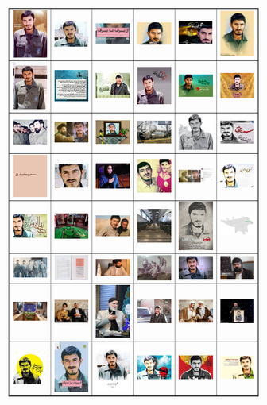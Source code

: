 <table  align="center" border="1">
<tr><td><img src= "pic/0.jpg" width="200"></td><td><img src= "pic/1.jpg" width="200"></td><td><img src= "pic/10.jpg" width="200"></td><td><img src= "pic/11.jpg" width="200"></td><td><img src= "pic/12.jpg" width="200"></td><td><img src= "pic/13.jpg" width="200"></td></tr>
<tr><td><img src= "pic/14.jpg" width="200"></td><td><img src= "pic/15.jpg" width="200"></td><td><img src= "pic/16.jpg" width="200"></td><td><img src= "pic/17.jpg" width="200"></td><td><img src= "pic/18.jpg" width="200"></td><td><img src= "pic/19.jpg" width="200"></td></tr>
<tr><td><img src= "pic/2.jpg" width="200"></td><td><img src= "pic/20.jpg" width="200"></td><td><img src= "pic/21.jpg" width="200"></td><td><img src= "pic/22.jpg" width="200"></td><td><img src= "pic/23.jpg" width="200"></td><td><img src= "pic/24.jpg" width="200"></td></tr>
<tr><td><img src= "pic/25.jpg" width="200"></td><td><img src= "pic/26.jpg" width="200"></td><td><img src= "pic/27.jpg" width="200"></td><td><img src= "pic/28.jpg" width="200"></td><td><img src= "pic/29.jpg" width="200"></td><td><img src= "pic/3.jpg" width="200"></td></tr>
<tr><td><img src= "pic/30.jpg" width="200"></td><td><img src= "pic/31.jpg" width="200"></td><td><img src= "pic/32.jpg" width="200"></td><td><img src= "pic/33.jpg" width="200"></td><td><img src= "pic/34.jpg" width="200"></td><td><img src= "pic/35.jpg" width="200"></td></tr>
<tr><td><img src= "pic/36.jpg" width="200"></td><td><img src= "pic/37.jpg" width="200"></td><td><img src= "pic/38.jpg" width="200"></td><td><img src= "pic/39.jpg" width="200"></td><td><img src= "pic/4.jpg" width="200"></td><td><img src= "pic/40.jpg" width="200"></td></tr>
<tr><td><img src= "pic/41.jpg" width="200"></td><td><img src= "pic/42.jpg" width="200"></td><td><img src= "pic/43.jpg" width="200"></td><td><img src= "pic/44.jpg" width="200"></td><td><img src= "pic/45.jpg" width="200"></td><td><img src= "pic/46.jpg" width="200"></td></tr>
<tr><td><img src= "pic/47.jpg" width="200"></td><td><img src= "pic/5.jpg" width="200"></td><td><img src= "pic/6.jpg" width="200"></td><td><img src= "pic/7.jpg" width="200"></td><td><img src= "pic/8.jpg" width="200"></td><td><img src= "pic/9.jpg" width="200"></td></tr>
</table>